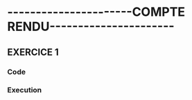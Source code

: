 <h1>----------------------COMPTE RENDU----------------------</h1>
<h2>EXERCICE 1</h2>
<h3>Code</h3
<img src="EXERCICE 1 TD 3.png"> 
<h3> Execution</h3
<img src="ex1.png>
